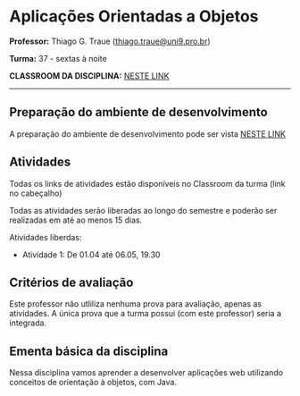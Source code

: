 # Aplicações Orientadas a Objetos

**Professor:** Thiago G. Traue (thiago.traue@uni9.pro.br)

**Turma:** 37 - sextas à noite

**CLASSROOM DA DISCIPLINA:** [NESTE LINK](https://classroom.google.com/c/NDY1OTg2NDMxODEz?cjc=typtt6c)

***

## Preparação do ambiente de desenvolvimento

A preparação do ambiente de desenvolvimento pode ser vista [NESTE LINK](https://docs.google.com/document/d/1TgYQuzwqe_Xem0lTUaEqAIMkD9rfedaFQrlq4H1zQBc/edit?usp=sharing)

## Atividades

Todas os links de atividades estão disponíveis no Classroom da turma (link no cabeçalho)

Todas as atividades serão liberadas ao longo do semestre e poderão ser realizadas em até ao menos 15 dias.

Atividades liberdas:

- Atividade 1: De 01.04 até 06.05, 19.30

## Critérios de avaliação

Este professor não utliliza nenhuma prova para avaliação, apenas as atividades. A única prova que a turma possui (com este professor) seria a integrada.

## Ementa básica da disciplina

Nessa disciplina vamos aprender a desenvolver aplicações web utilizando conceitos de orientação à objetos, com Java.
